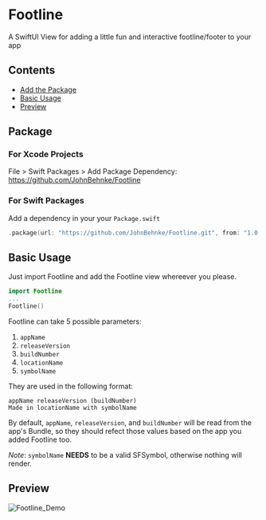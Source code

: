 # Footline
A SwiftUI View for adding a little fun and interactive footline/footer to your app

## Contents

- [Add the Package](#package)
- [Basic Usage](#basic-usage)
- [Preview](#preview)

## Package

### For Xcode Projects

File > Swift Packages > Add Package Dependency: https://github.com/JohnBehnke/Footline

### For Swift Packages

Add a dependency in your your `Package.swift`

```swift
.package(url: "https://github.com/JohnBehnke/Footline.git", from: "1.0.0"),
```

## Basic Usage

Just import Footline and add the Footline view whereever you please.

```swift
import Footline
...
Footline()
```

Footline can take 5 possible parameters:

1. `appName`
2. `releaseVersion`
3. `buildNumber`
4. `locationName`
5. `symbolName`

They are used in the following format:
```
appName releaseVersion (buildNumber)
Made in locationName with symbolName
```

By default, `appName`, `releaseVersion`, and `buildNumber` will be read from the app's Bundle, so they should refect those values based on the app you added Footline too.

*Note*: `symbolName` **NEEDS** to be a valid SFSymbol, otherwise nothing will render.

## Preview
![Footline_Demo](https://github.com/JohnBehnke/Footline/assets/5631869/b24e24ab-b97d-440a-a8d7-881e6515024a)
